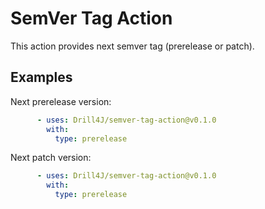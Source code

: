 # SemVer Tag Action

This action provides next semver tag (prerelease or patch).

## Examples

Next prerelease version:
```yaml
      - uses: Drill4J/semver-tag-action@v0.1.0
        with:
          type: prerelease
```

Next patch version:
```yaml
      - uses: Drill4J/semver-tag-action@v0.1.0
        with:
          type: prerelease
```
